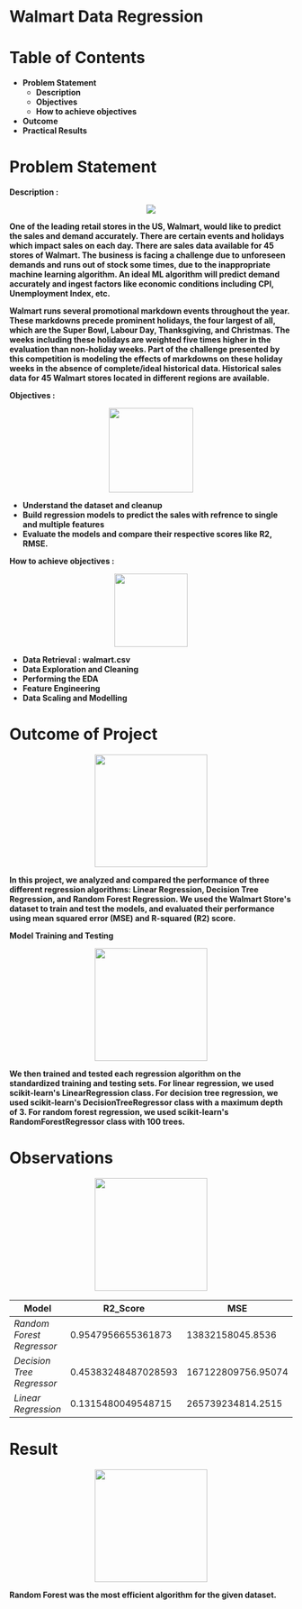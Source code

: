 # <b> Walmart Data Regression 
 
# <b> Table of Contents </b>

- Problem Statement
    - Description
    - Objectives
    - How to achieve objectives
- Outcome
- Practical Results

# Problem Statement
<b> Description : </b>
<p align="center">
  <img src="https://www.pngplay.com/wp-content/uploads/9/Walmart-PNG-HD-Quality.png"/>
</p>
One of the leading retail stores in the US, Walmart, would like to predict the sales and demand accurately. There are certain events and holidays which impact sales on each day. There are sales data available for 45 stores of Walmart. The business is facing a challenge due to unforeseen demands and runs out of stock some times, due to the inappropriate machine learning algorithm. An ideal ML algorithm will predict demand accurately and ingest factors like economic conditions including CPI, Unemployment Index, etc.


Walmart runs several promotional markdown events throughout the year. These markdowns precede prominent holidays, the four largest of all, which are the Super Bowl, Labour Day, Thanksgiving, and Christmas. The weeks including these holidays are weighted five times higher in the evaluation than non-holiday weeks. Part of the challenge presented by this competition is modeling the effects of markdowns on these holiday weeks in the absence of complete/ideal historical data. Historical sales data for 45 Walmart stores located in different regions are available.


<b> Objectives : </b>
<p align="center">
  <img src="https://cdn-icons-png.flaticon.com/512/5307/5307748.png" width="150"/>
</p>

- Understand the dataset and cleanup
- Build regression models to predict the sales with refrence to single and multiple features
- Evaluate the models and compare their respective scores like R2, RMSE.

<b> How to achieve objectives :</b>

<p align="center">
  <img src="https://creazilla-store.fra1.digitaloceanspaces.com/cliparts/3868217/achievement-clipart-md.png" width="130px"/>
</p>

- Data Retrieval : walmart.csv
- Data Exploration and Cleaning
- Performing the EDA
- Feature Engineering
- Data Scaling and Modelling

# Outcome of Project
<p align="center">
  <img src="https://upraise.io/wp-content/uploads/2022/07/Output-Vs-OutcomeTop-10-Differences-Banner.webp" width="200px"/>
</p>


In this project, we analyzed and compared the performance of three different regression algorithms: Linear Regression, Decision Tree Regression, and Random Forest Regression. We used the Walmart Store's dataset to train and test the models, and evaluated their performance using mean squared error (MSE) and R-squared (R2) score.

Model Training and Testing

<p align="center">
  <img src="https://www.compliancequest.com/wp-content/uploads/2021/06/Benefits-of-CQ-Quality-Management-Training.png" width="200px"/>
</p>

We then trained and tested each regression algorithm on the standardized training and testing sets. For linear regression, we used scikit-learn's LinearRegression class. For decision tree regression, we used scikit-learn's DecisionTreeRegressor class with a maximum depth of 3. For random forest regression, we used scikit-learn's RandomForestRegressor class with 100 trees.

# Observations

<p align="center">
  <img src="https://static.thenounproject.com/png/2948637-200.png" width="200px"/>
</p>

| **Model** | **R2_Score** | **MSE** |
| --- | --- | --- |
| *Random Forest Regressor* | 0.9547956655361873 | 13832158045.8536 |
| *Decision Tree Regressor* | 0.45383248487028593 | 167122809756.95074 |
| *Linear Regression* | 0.1315480049548715 | 265739234814.2515 |

# Result


<p align="center">
  <img src="https://cdn.pixabay.com/photo/2018/12/05/08/44/win-3857339_1280.png" width="200px"/>
</p>

Random Forest was the most efficient algorithm for the given dataset.